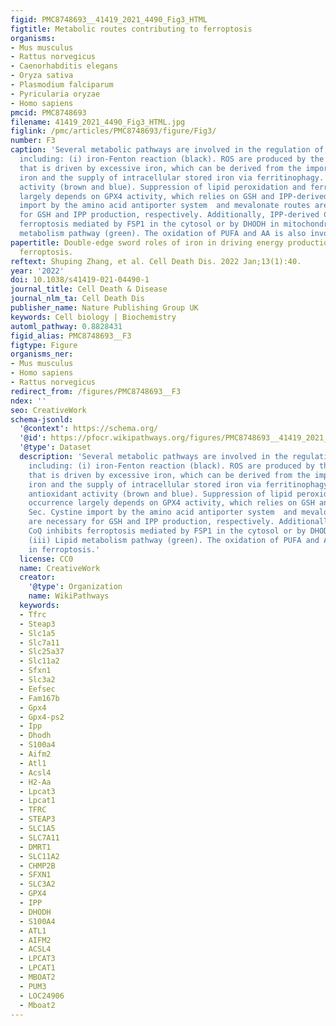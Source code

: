 ```yaml
---
figid: PMC8748693__41419_2021_4490_Fig3_HTML
figtitle: Metabolic routes contributing to ferroptosis
organisms:
- Mus musculus
- Rattus norvegicus
- Caenorhabditis elegans
- Oryza sativa
- Plasmodium falciparum
- Pyricularia oryzae
- Homo sapiens
pmcid: PMC8748693
filename: 41419_2021_4490_Fig3_HTML.jpg
figlink: /pmc/articles/PMC8748693/figure/Fig3/
number: F3
caption: 'Several metabolic pathways are involved in the regulation of ferroptosis,
  including: (i) iron-Fenton reaction (black). ROS are produced by the Fenton reaction
  that is driven by excessive iron, which can be derived from the import of extracellular
  iron and the supply of intracellular stored iron via ferritinophagy. (ii) GPX4 antioxidant
  activity (brown and blue). Suppression of lipid peroxidation and ferroptosis occurrence
  largely depends on GPX4 activity, which relies on GSH and IPP-derived Sec. Cystine
  import by the amino acid antiporter system  and mevalonate routes are necessary
  for GSH and IPP production, respectively. Additionally, IPP-derived CoQ inhibits
  ferroptosis mediated by FSP1 in the cytosol or by DHODH in mitochondria. (iii) Lipid
  metabolism pathway (green). The oxidation of PUFA and AA is also involved in ferroptosis.'
papertitle: Double-edge sword roles of iron in driving energy production versus instigating
  ferroptosis.
reftext: Shuping Zhang, et al. Cell Death Dis. 2022 Jan;13(1):40.
year: '2022'
doi: 10.1038/s41419-021-04490-1
journal_title: Cell Death & Disease
journal_nlm_ta: Cell Death Dis
publisher_name: Nature Publishing Group UK
keywords: Cell biology | Biochemistry
automl_pathway: 0.8828431
figid_alias: PMC8748693__F3
figtype: Figure
organisms_ner:
- Mus musculus
- Homo sapiens
- Rattus norvegicus
redirect_from: /figures/PMC8748693__F3
ndex: ''
seo: CreativeWork
schema-jsonld:
  '@context': https://schema.org/
  '@id': https://pfocr.wikipathways.org/figures/PMC8748693__41419_2021_4490_Fig3_HTML.html
  '@type': Dataset
  description: 'Several metabolic pathways are involved in the regulation of ferroptosis,
    including: (i) iron-Fenton reaction (black). ROS are produced by the Fenton reaction
    that is driven by excessive iron, which can be derived from the import of extracellular
    iron and the supply of intracellular stored iron via ferritinophagy. (ii) GPX4
    antioxidant activity (brown and blue). Suppression of lipid peroxidation and ferroptosis
    occurrence largely depends on GPX4 activity, which relies on GSH and IPP-derived
    Sec. Cystine import by the amino acid antiporter system  and mevalonate routes
    are necessary for GSH and IPP production, respectively. Additionally, IPP-derived
    CoQ inhibits ferroptosis mediated by FSP1 in the cytosol or by DHODH in mitochondria.
    (iii) Lipid metabolism pathway (green). The oxidation of PUFA and AA is also involved
    in ferroptosis.'
  license: CC0
  name: CreativeWork
  creator:
    '@type': Organization
    name: WikiPathways
  keywords:
  - Tfrc
  - Steap3
  - Slc1a5
  - Slc7a11
  - Slc25a37
  - Slc11a2
  - Sfxn1
  - Slc3a2
  - Eefsec
  - Fam167b
  - Gpx4
  - Gpx4-ps2
  - Ipp
  - Dhodh
  - S100a4
  - Aifm2
  - Atl1
  - Acsl4
  - H2-Aa
  - Lpcat3
  - Lpcat1
  - TFRC
  - STEAP3
  - SLC1A5
  - SLC7A11
  - DMRT1
  - SLC11A2
  - CHMP2B
  - SFXN1
  - SLC3A2
  - GPX4
  - IPP
  - DHODH
  - S100A4
  - ATL1
  - AIFM2
  - ACSL4
  - LPCAT3
  - LPCAT1
  - MBOAT2
  - PUM3
  - LOC24906
  - Mboat2
---
```

